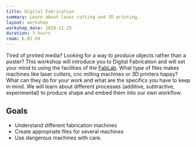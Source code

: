 ```yaml
---
title: Digital Fabrication
summary: Learn about laser cutting and 3D printing.
layout: workshop
workshop_date: 2020-11-25
duration: 3 hours
room: K.02.04
---
```


Tired of printed media? Looking for a way to produce objects rather than a poster? This workshop will introduce you to Digital Fabrication and will set your mind to using the facilities of the [FabLab](https://fablabkdg.be/en/). What type of files makes machines like laser cutters, cnc milling machines or 3D printers happy? What can they do for your work and what are the specifics you have to keep in mind. We will learn about different processes (additive, subtractive, experimental) to produce shape and embed them into our own workflow.

## Goals

- Understand different fabrication machines
- Create appropriate files for several machines
- Use dangerous machines with care.
